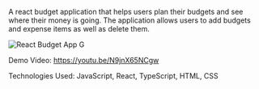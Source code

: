 A react budget application that helps users plan their budgets and see where their money is going. The application allows users to add budgets and expense items as well as delete them.

![React Budget App G](https://github.com/AnsonLiang26/React-Budgeting-App/assets/97000123/25c981f8-87ab-4fea-a657-292ef02d1544)

Demo Video: https://youtu.be/N9jnX65NCgw

Technologies Used: JavaScript, React, TypeScript, HTML, CSS
